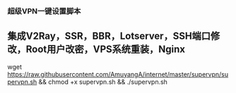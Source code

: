 ### 超级VPN一键设置脚本

## 集成V2Ray，SSR，BBR，Lotserver，SSH端口修改，Root用户改密，VPS系统重装，Nginx

wget https://raw.githubusercontent.com/AmuyangA/internet/master/supervpn/supervpn.sh && chmod +x supervpn.sh && ./supervpn.sh
